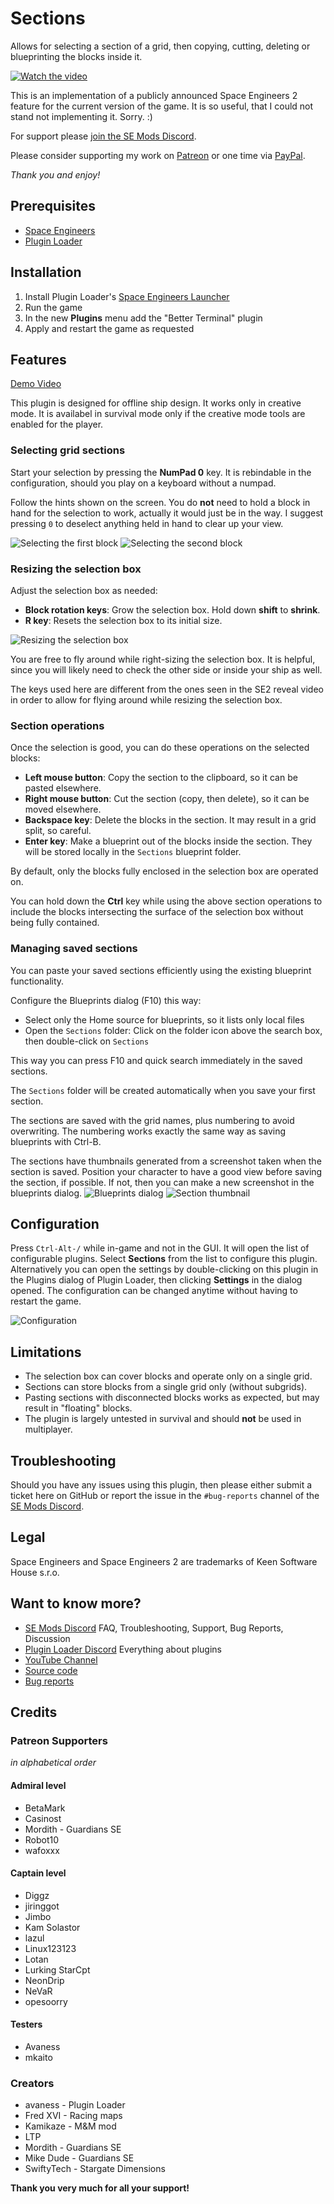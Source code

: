 # Sections

Allows for selecting a section of a grid, then copying, cutting,
deleting or blueprinting the blocks inside it.

[![Watch the video](doc/Thumbnail.png)](https://www.youtube.com/watch?v=W0S-wIaIZ80)

This is an implementation of a publicly announced Space Engineers 2 feature
for the current version of the game. It is so useful, that I could not stand
not implementing it. Sorry. :)

For support please [join the SE Mods Discord](https://discord.gg/PYPFPGf3Ca).

Please consider supporting my work on [Patreon](https://www.patreon.com/semods) or one time via [PayPal](https://www.paypal.com/paypalme/vferenczi/).

*Thank you and enjoy!*

## Prerequisites

- [Space Engineers](https://store.steampowered.com/app/244850/Space_Engineers/)
- [Plugin Loader](https://github.com/sepluginloader/SpaceEngineersLauncher)

## Installation

1. Install Plugin Loader's [Space Engineers Launcher](https://github.com/sepluginloader/SpaceEngineersLauncher)
2. Run the game
3. In the new **Plugins** menu add the "Better Terminal" plugin
4. Apply and restart the game as requested

## Features

[Demo Video](https://www.youtube.com/watch?v=W0S-wIaIZ80)

This plugin is designed for offline ship design. It works only in creative mode.
It is availabel in survival mode only if the creative mode tools are enabled for the player.

### Selecting grid sections

Start your selection by pressing the **NumPad 0** key. It is rebindable in the configuration,
should you play on a keyboard without a numpad.

Follow the hints shown on the screen. You do **not** need to hold a block in hand
for the selection to work, actually it would just be in the way. I suggest pressing
`0` to deselect anything held in hand to clear up your view.

![Selecting the first block](doc/Selecting1.png "Selecting the first block")
![Selecting the second block](doc/Selecting2.png "Selecting the second block")

### Resizing the selection box

Adjust the selection box as needed:
- **Block rotation keys**: Grow the selection box. Hold down **shift** to **shrink**.
- **R key**: Resets the selection box to its initial size.

![Resizing the selection box](doc/Resizing.png "Resizing the selection box")

You are free to fly around while right-sizing the selection box.
It is helpful, since you will likely need to check the other side
or inside your ship as well.

The keys used here are different from  the ones seen in the SE2 reveal video
in order to allow for flying around while resizing the selection box.

### Section operations

Once the selection is good, you can do these operations on the selected blocks:
- **Left mouse button**: Copy the section to the clipboard, so it can be pasted elsewhere.
- **Right mouse button**: Cut the section (copy, then delete), so it can be moved elsewhere.
- **Backspace key**: Delete the blocks in the section. It may result in a grid split, so careful.
- **Enter key**: Make a blueprint out of the blocks inside the section. They will be stored locally in the `Sections` blueprint folder.

By default, only the blocks fully enclosed in the selection box are operated on.

You can hold down the **Ctrl** key while using the above section operations to include
the blocks intersecting the surface of the selection box without being fully contained.

### Managing saved sections

You can paste your saved sections efficiently using the existing blueprint functionality.

Configure the Blueprints dialog (F10) this way:
- Select only the Home source for blueprints, so it lists only local files
- Open the `Sections` folder: Click on the folder icon above the search box, then double-click on `Sections`

This way you can press F10 and quick search immediately in the saved sections.

The `Sections` folder will be created automatically when you save your first section.

The sections are saved with the grid names, plus numbering to avoid overwriting.
The numbering works exactly the same way as saving blueprints with Ctrl-B.

The sections have thumbnails generated from a screenshot taken when the section
is saved. Position your character to have a good view before saving the section,
if possible. If not, then you can make a new screenshot in the blueprints dialog.
![Blueprints dialog](doc/BlueprintsDialog.png "Blueprints dialog")
![Section thumbnail](doc/SectionThumbnail.png "Section thumbnail")

## Configuration

Press `Ctrl-Alt-/` while in-game and not in the GUI. It will open the list of
configurable plugins. Select **Sections** from the list to configure this plugin.
Alternatively you can open the settings by double-clicking on this plugin in the Plugins
dialog of Plugin Loader, then clicking **Settings** in the dialog opened.
The configuration can be changed anytime without having to restart the game.

![Configuration](doc/ConfigDialog.png "Config Dialog")

## Limitations

- The selection box can cover blocks and operate only on a single grid.
- Sections can store blocks from a single grid only (without subgrids).
- Pasting sections with disconnected blocks works as expected, but may result in "floating" blocks.
- The plugin is largely untested in survival and should **not** be used in multiplayer.

## Troubleshooting

Should you have any issues using this plugin, then please either submit a ticket here
on GitHub or report the issue in the `#bug-reports` channel of the [SE Mods Discord](https://discord.gg/PYPFPGf3Ca).

## Legal

Space Engineers and Space Engineers 2 are trademarks of Keen Software House s.r.o.

## Want to know more?

- [SE Mods Discord](https://discord.gg/PYPFPGf3Ca) FAQ, Troubleshooting, Support, Bug Reports, Discussion
- [Plugin Loader Discord](https://discord.gg/6ETGRU3CzR) Everything about plugins
- [YouTube Channel](https://www.youtube.com/channel/UCc5ar3cW9qoOgdBb1FM_rxQ)
- [Source code](https://github.com/viktor-ferenczi/toolbar-manager)
- [Bug reports](https://discord.gg/x3Z8Ug5YkQ)

## Credits

### Patreon Supporters

_in alphabetical order_

#### Admiral level
- BetaMark
- Casinost
- Mordith - Guardians SE
- Robot10
- wafoxxx

#### Captain level
- Diggz
- jiringgot
- Jimbo
- Kam Solastor
- lazul
- Linux123123
- Lotan
- Lurking StarCpt
- NeonDrip
- NeVaR
- opesoorry

#### Testers
- Avaness
- mkaito

### Creators
- avaness - Plugin Loader
- Fred XVI - Racing maps
- Kamikaze - M&M mod
- LTP
- Mordith - Guardians SE
- Mike Dude - Guardians SE
- SwiftyTech - Stargate Dimensions

**Thank you very much for all your support!**